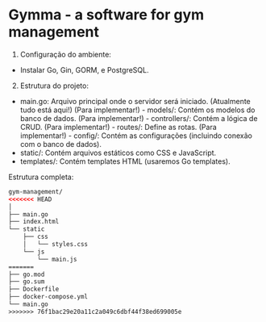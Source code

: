 # Gymma - a software for gym management

1. Configuração do ambiente:
   
- Instalar Go, Gin, GORM, e PostgreSQL.

2. Estrutura do projeto:

- main.go: Arquivo principal onde o servidor será iniciado. (Atualmente tudo está aqui!)
(Para implementar!) - models/: Contém os modelos do banco de dados.
(Para implementar!) - controllers/: Contém a lógica de CRUD.
(Para implementar!) - routes/: Define as rotas.
(Para implementar!) - config/: Contém as configurações (incluindo conexão com o banco de dados).
- static/: Contém arquivos estáticos como CSS e JavaScript.
- templates/: Contém templates HTML (usaremos Go templates).

Estrutura completa:

```html
gym-management/
<<<<<<< HEAD
│
├── main.go
├── index.html
└── static
    ├── css
    │   └── styles.css
    └── js
        └── main.js
=======
├── go.mod
├── go.sum
├── Dockerfile
├── docker-compose.yml
└── main.go
>>>>>>> 76f1bac29e20a11c2a049c6dbf44f38ed699005e
